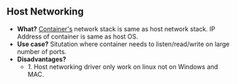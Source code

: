 ## Host Networking
- **What?** [Container's](../../../Containers) network stack is same as host network stack. IP Address of container is same as host OS.
- **Use case?** Situtation where container needs to listen/read/write on large number of ports.
- **Disadvantages?**
  - *1.* Host networking driver only work on linux not on Windows and MAC. 
